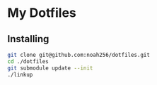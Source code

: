 # My Dotfiles

## Installing

```bash
git clone git@github.com:noah256/dotfiles.git
cd ./dotfiles
git submodule update --init
./linkup
```
